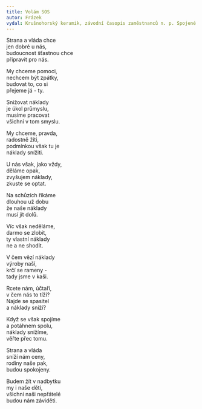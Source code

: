 ```yaml
---
title: Volám SOS
autor: Frázek
vydal: Krušnohorský keramik, závodní časopis zaměstnanců n. p. Spojené keramické závody, Teplice, 1954
---
```


Strana a vláda chce   
jen dobré u nás,   
budoucnost šťastnou chce    
připravit pro nás.

My chceme pomoci,   
nechcem být zpátky,  
budovat to, co si   
přejeme já - ty.

Snižovat náklady   
je úkol průmyslu,   
musíme pracovat   
všichni v tom smyslu.

My chceme, pravda,   
radostně žíti,    
podmínkou však tu je   
náklady snížiti.

U nás však, jako vždy,   
děláme opak,   
zvyšujem náklady,   
zkuste se optat.

Na schůzích říkáme    
dlouhou už dobu    
že naše náklady  
musí jít dolů.

Víc však neděláme,   
darmo se zlobit,  
ty vlastní náklady   
ne a ne shodit.

V čem vězí náklady   
výroby naší,    
krčí se rameny -    
tady jsme v kaši.

Rcete nám, účtaři,   
v čem nás to tíží?   
Najde se spasitel   
a náklady sníží?

Když se však spojíme  
a potáhnem spolu,    
náklady snížíme,  
věřte přec tomu.

Strana a vláda     
sníží nám ceny,  
rodiny naše pak,  
budou spokojeny.

Budem žít v nadbytku   
my i naše děti,    
všichni naši nepřátelé     
budou nám záviděti.